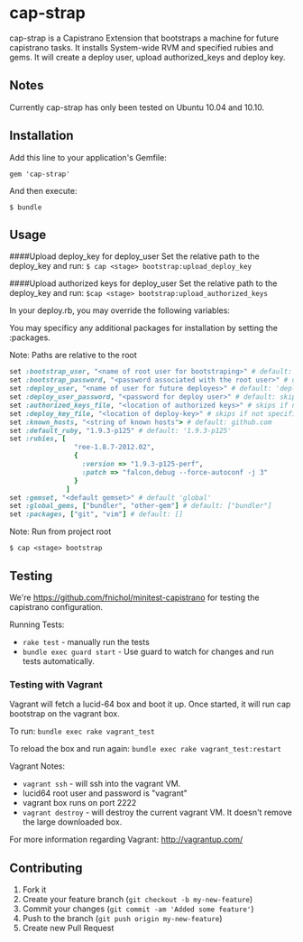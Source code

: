 # cap-strap

  cap-strap is a Capistrano Extension that bootstraps a machine for future capistrano tasks.
It installs System-wide RVM and specified rubies and gems. It will create a deploy user, upload authorized_keys and
deploy key.

## Notes

Currently cap-strap has only been tested on Ubuntu 10.04 and 10.10.

## Installation

Add this line to your application's Gemfile:

    gem 'cap-strap'

And then execute:

    $ bundle

## Usage

####Upload deploy_key for deploy_user
Set the relative path to the deploy_key and run:
 `$ cap <stage> bootstrap:upload_deploy_key`

####Upload authorized keys for deploy_user
Set the relative path to the deploy_key and run:
  `$cap <stage> bootstrap:upload_authorized_keys`

In your deploy.rb, you may override the following variables:

You may specificy any additional packages for installation by setting the :packages.

Note: Paths are relative to the root

``` ruby
set :bootstrap_user, "<name of root user for bootstraping>" # default: prompt for user input
set :bootstrap_password, "<password associated with the root user>" # default: prompt for user input
set :deploy_user, "<name of user for future deployes>" # default: 'deploy'
set :deploy_user_password, "<password for deploy user>" # default: skips. Recommend using authorized keys
set :authorized_keys_file, "<location of authorized keys>" # skips if not specified
set :deploy_key_file, "<location of deploy-key>" # skips if not specified
set :known_hosts, "<string of known hosts"> # default: github.com
set :default_ruby, "1.9.3-p125" # default: '1.9.3-p125'
set :rubies, [
                "ree-1.8.7-2012.02",
                {
                  :version => "1.9.3-p125-perf",
                  :patch => "falcon,debug --force-autoconf -j 3"
                }
              ]
set :gemset, "<default gemset>" # default 'global'
set :global_gems, ["bundler", "other-gem"] # default: ["bundler"]
set :packages, ["git", "vim"] # default: []
```

Note: Run from project root

    $ cap <stage> bootstrap

## Testing

 We're https://github.com/fnichol/minitest-capistrano for testing the capistrano
configuration.

Running Tests:

* `rake test` - manually run the tests
* `bundle exec guard start` - Use guard to watch for changes and run tests automatically.

### Testing with Vagrant

Vagrant will fetch a lucid-64 box and boot it up. Once started, it will run
cap bootstrap on the vagrant box.

To run: `bundle exec rake vagrant_test`

To reload the box and run again: `bundle exec rake vagrant_test:restart`

Vagrant Notes:

* `vagrant ssh` - will ssh into the vagrant VM.
* lucid64 root user and password is "vagrant"
* vagrant box runs on port 2222
* `vagrant destroy` - will destroy the current vagrant VM. It doesn't remove the large downloaded box.

For more information regarding Vagrant: http://vagrantup.com/

## Contributing

1. Fork it
2. Create your feature branch (`git checkout -b my-new-feature`)
3. Commit your changes (`git commit -am 'Added some feature'`)
4. Push to the branch (`git push origin my-new-feature`)
5. Create new Pull Request
